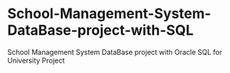 # School-Management-System-DataBase-project-with-SQL
School Management System DataBase project with Oracle SQL for University Project 
